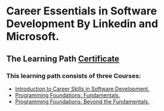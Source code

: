 # Career Essentials in Software Development By Linkedin and Microsoft. 
## The Learning Path [Certificate](https://www.linkedin.com/learning/certificates/559697808289ab8d8e2cc09efcaca0235f3d09c13ceb527cc957ec9ea9b091cc?u=60693444)
### This learning path consists of three Courses:

- [Introduction to Career Skills in Software Development.](https://github.com/alshubati99/Career-Esentials/blob/master/Introduction/Course1.md)  
- [Programming Foundations: Fundamentals.](https://github.com/alshubati99/Career-Esentials/blob/master/Programming%20Fundamentals/Course2.md)
- [Programming Foundations: Beyond the Fundamentals.](https://github.com/alshubati99/Career-Esentials/blob/master/Beyond%20Fundamentals/Course3.md) 






